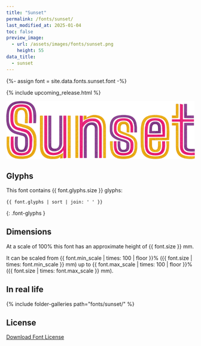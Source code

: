 ```yaml
---
title: "Sunset"
permalink: /fonts/sunset/
last_modified_at: 2025-01-04
toc: false
preview_image:
  - url: /assets/images/fonts/sunset.png
    height: 55
data_title:
  - sunset
---
```

{%- assign font = site.data.fonts.sunset.font -%}

{% include upcoming_release.html %}

![Sunset](/assets/images/fonts/sunset.png)

## Glyphs

This font contains  {{ font.glyphs.size }} glyphs:

```
{{ font.glyphs | sort | join: ' ' }}
```
{: .font-glyphs }

## Dimensions

At a scale of 100% this font has an approximate height of {{ font.size }} mm. 

It can be scaled from {{ font.min_scale | times: 100 | floor }}% ({{ font.size | times: font.min_scale }} mm)
up to {{ font.max_scale | times: 100 | floor }}% ({{ font.size | times: font.max_scale }} mm).

## In real life

{% include folder-galleries path="fonts/sunset/" %}

## License

[Download Font License](https://github.com/inkstitch/inkstitch/tree/main/fonts/sunset/LICENSE)
